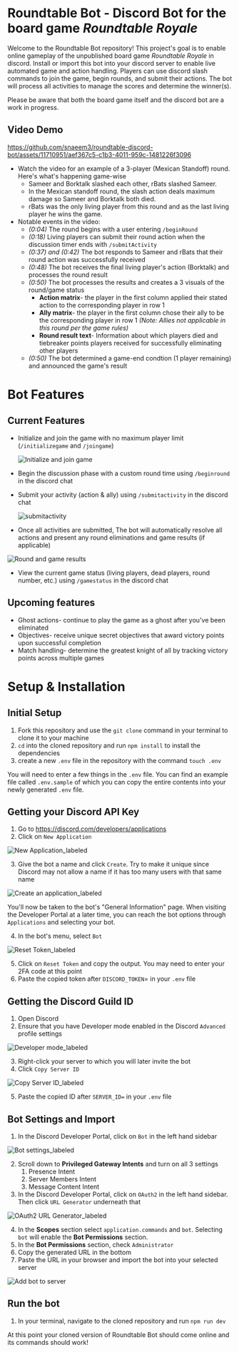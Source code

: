 # Roundtable Bot - Discord Bot for the board game _Roundtable Royale_

Welcome to the Roundtable Bot repository! This project's goal is to enable online gameplay of the unpublished board game _Roundtable Royale_ in discord. Install or import this bot into your discord server to enable live automated game and action handling. Players can use discord slash commands to join the game, begin rounds, and submit their actions. The bot will process all activities to manage the scores and determine the winner(s).

Please be aware that both the board game itself and the discord bot are a work in progress.

## Video Demo
https://github.com/snaeem3/roundtable-discord-bot/assets/11710951/aef367c5-c1b3-4011-959c-1481226f3096
- Watch the video for an example of a 3-player (Mexican Standoff) round. Here's what's happening game-wise
  - Sameer and Borktalk slashed each other, rBats slashed Sameer.
  - In the Mexican standoff round, the slash action deals maximum damage so Sameer and Borktalk both died.
  - rBats was the only living player from this round and as the last living player he wins the game.
- Notable events in the video:
  - _(0:04)_ The round begins with a user entering `/beginRound`
  - _(0:18)_ Living players can submit their round action when the discussion timer ends with `/submitActivity`
  - _(0:37) and (0:42)_ The bot responds to Sameer and rBats that their round action was successfully received
  - _(0:48)_ The bot receives the final living player's action (Borktalk) and processes the round result
  - _(0:50)_ The bot processes the results and creates a 3 visuals of the round/game status
    - **Action matrix**- the player in the first column applied their stated action to the corresponding player in row 1
    - **Ally matrix**- the player in the first column chose their ally to be the corresponding player in row 1 _(Note: Allies not applicable in this round per the game rules)_
    - **Round result text**- Information about which players died and tiebreaker points players received for successfully eliminating other players
  - _(0:50)_ The bot determined a game-end condtion (1 player remaining) and announced the game's result

# Bot Features

## Current Features

- Initialize and join the game with no maximum player limit (`/initializegame` and `/joingame`)

  ![Initialize and join game](https://github.com/snaeem3/roundtable-discord-bot/assets/11710951/1b02ae51-3e75-4a96-b4fe-b4426d1b10a8)
- Begin the discussion phase with a custom round time using `/beginround` in the discord chat
- Submit your activity (action & ally) using `/submitactivity` in the discord chat

  ![submitactivity](https://github.com/snaeem3/roundtable-discord-bot/assets/11710951/3728af8d-2b36-4d31-92e7-d8e1c21232da)
- Once all activities are submitted, The bot will automatically resolve all actions and present any round eliminations and game results (if applicable)
  
![Round and game results](https://github.com/snaeem3/roundtable-discord-bot/assets/11710951/af833d71-c9e2-48e8-aa7d-95a1647f4835)
- View the current game status (living players, dead players, round number, etc.) using `/gamestatus` in the discord chat

## Upcoming features

- Ghost actions- continue to play the game as a ghost after you've been eliminated
- Objectives- receive unique secret objectives that award victory points upon successful completion
- Match handling- determine the greatest knight of all by tracking victory points across multiple games

# Setup & Installation

## Initial Setup

1. Fork this repository and use the `git clone` command in your terminal to clone it to your machine
2. `cd` into the cloned repository and run `npm install` to install the dependencies
3. create a new `.env` file in the repository with the command `touch .env`

You will need to enter a few things in the `.env` file. You can find an example file called `.env.sample` of which you can copy the entire contents into your newly generated `.env` file.

## Getting your Discord API Key

1. Go to https://discord.com/developers/applications
2. Click on `New Application`

![New Application_labeled](https://github.com/snaeem3/roundtable-discord-bot/assets/11710951/64a8ae01-634a-40e9-afad-d3a30f2703ea)

3. Give the bot a name and click `Create`. Try to make it unique since Discord may not allow a name if it has too many users with that same name

![Create an application_labeled](https://github.com/snaeem3/roundtable-discord-bot/assets/11710951/b674a4c7-91af-4dc7-85b6-b1af201d0e6c)

   You'll now be taken to the bot's "General Information" page. When visiting the Developer Portal at a later time, you can reach the bot options through `Applications` and selecting your bot.

4. In the bot's menu, select `Bot`

![Reset Token_labeled](https://github.com/snaeem3/roundtable-discord-bot/assets/11710951/9a511127-fc58-47d8-b24e-c45b1f8e4624)

5. Click on `Reset Token` and copy the output. You may need to enter your 2FA code at this point
6. Paste the copied token after `DISCORD_TOKEN`= in your `.env` file

## Getting the Discord Guild ID

1. Open Discord
2. Ensure that you have Developer mode enabled in the Discord `Advanced` profile settings

![Developer mode_labeled](https://github.com/snaeem3/roundtable-discord-bot/assets/11710951/9a808a54-0940-4ff0-b5fb-8acc6fc0793d)

3. Right-click your server to which you will later invite the bot
4. Click `Copy Server ID`

![Copy Server ID_labeled](https://github.com/snaeem3/roundtable-discord-bot/assets/11710951/a05b9c39-a11e-47ac-afb6-3334a8f0d36d)

5. Paste the copied ID after `SERVER_ID=` in your `.env` file

## Bot Settings and Import

1. In the Discord Developer Portal, click on `Bot` in the left hand sidebar

![Bot settings_labeled](https://github.com/snaeem3/roundtable-discord-bot/assets/11710951/b8f9ac51-8a31-4e00-920c-f4796da504d9)

2. Scroll down to **Privileged Gateway Intents** and turn on all 3 settings
   1. Presence Intent
   2. Server Members Intent
   3. Message Content Intent
3. In the Discord Developer Portal, click on `OAuth2` in the left hand sidebar. Then click `URL Generator` underneath that

![OAuth2 URL Generator_labeled](https://github.com/snaeem3/roundtable-discord-bot/assets/11710951/86c1ca6f-8465-45a9-8f4c-9cc35fafd9d8)

4. In the **Scopes** section select `application.commands` and `bot`. Selecting `bot` will enable the **Bot Permissions** section.
5. In the **Bot Permissions** section, check `Administrator`
6. Copy the generated URL in the bottom
7. Paste the URL in your browser and import the bot into your selected server

![Add bot to server](https://github.com/snaeem3/roundtable-discord-bot/assets/11710951/c7417f96-a471-4e7a-84c6-0f18c48b5b35)

## Run the bot

1. In your terminal, navigate to the cloned repository and run `npm run dev`

At this point your cloned version of Roundtable Bot should come online and its commands should work!
